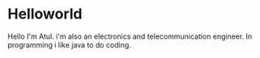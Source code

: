 # Helloworld
Hello
I'm Atul. i'm also an electronics and telecommunication engineer. In programming i like java to do coding.
